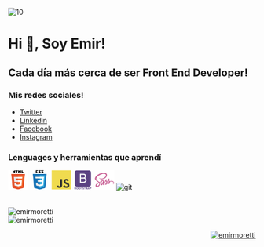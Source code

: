 ![10](https://user-images.githubusercontent.com/55170175/114474409-87dd6800-9bcc-11eb-9ca0-538bd30ae29b.png)
# Hi 👋, Soy Emir!
## Cada día más cerca de ser Front End Developer!


### Mis redes sociales!

* [Twitter](https://twitter.com/emirmoretti)
* [Linkedin](www.linkedin.com/in/emirmoretti)
* [Facebook](https://fb.com/emirmoretti)
* [Instagram](https://instagram.com/emirmoretti)

### Lenguages y herramientas que aprendí 

<a><img src="https://raw.githubusercontent.com/devicons/devicon/master/icons/html5/html5-original-wordmark.svg" alt="html5" width="40" height="40"/></a> 
<a><img src="https://raw.githubusercontent.com/devicons/devicon/master/icons/css3/css3-original-wordmark.svg" alt="css3" width="40" height="40"/></a>
<a><img src="https://raw.githubusercontent.com/devicons/devicon/master/icons/javascript/javascript-original.svg" alt="javascript" width="40" height="40"/></a> 
<a><img src="https://raw.githubusercontent.com/devicons/devicon/master/icons/bootstrap/bootstrap-plain-wordmark.svg" alt="bootstrap" width="40" height="40"/></a>
<a><img src="https://raw.githubusercontent.com/devicons/devicon/master/icons/sass/sass-original.svg" alt="sass" width="40" height="40"/></a>
<a><img src="https://www.vectorlogo.zone/logos/git-scm/git-scm-icon.svg" alt="git" width="40" height="40"/></a>

<br>
<img align="center" src="https://github-readme-stats.vercel.app/api/top-langs?username=emirmoretti&show_icons=true&theme=dracula&hide_border=true&locale=en&layout=compact" alt="emirmoretti" />
<br>
<img src="https://github-readme-stats.vercel.app/api?username=emirmoretti&show_icons=true&theme=dracula&text_color=000000&hide_border=true&locale=en" alt="emirmoretti"/>


<p align="right"> <a href="https://twitter.com/emirmoretti" target="blank"><img src="https://img.shields.io/twitter/follow/emirmoretti?logo=twitter&style=for-the-badge" alt="emirmoretti" /></a></p>
